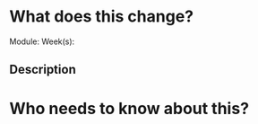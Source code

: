 
# What does this change?

Module:
Week(s):

## Description

<!-- Add a description of what your PR changes here -->

<!--
  For ease of review, consider adding a "rendered" version (using GitHub's
  markdown renderer) of the file(s) that you changed by adding a link in this
  format:

  [Rendered version](https://github.com/CodeYourFuture/syllabus/blob/YOUR_BRANCH_NAME/PATH/TO/THE/CHANGED/FILE.md)
-->

# Who needs to know about this?

<!---
Tag anyone who might want to be notified about this PR
-->


